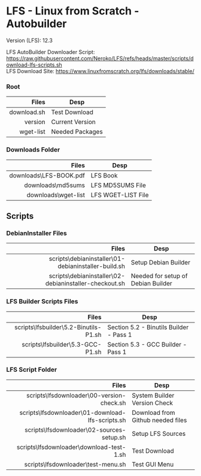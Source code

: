 # LFS - Linux from Scratch - Autobuilder

Version (LFS): 12.3 <br />

LFS AutoBuilder Downloader Script: https://raw.githubusercontent.com/Neroko/LFS/refs/heads/master/scripts/download-lfs-scripts.sh <br />
LFS Download Site: https://www.linuxfromscratch.org/lfs/downloads/stable/ <br />

### Root
| Files | Desp |
| -----:|------|
| download.sh   | Test Download |
| version       | Current Version |
| wget-list     | Needed Packages |

### Downloads Folder
| Files | Desp |
| -----:|------|
| downloads\LFS-BOOK.pdf    | LFS Book |
| downloads\md5sums         | LFS MD5SUMS File |
| downloads\wget-list       | LFS WGET-LIST File |

## Scripts
### DebianInstaller Files
| Files | Desp |
| -----:|------|
| scripts\debianinstaller\01-debianinstaller-build.sh       | Setup Debian Builder |
| scripts\debianinstaller\02-debianinstaller-checkout.sh    | Needed for setup of Debian Builder |

### LFS Builder Scripts Files
| Files | Desp |
| -----:|------|
| scripts\lfsbuilder\5.2-Binutils-P1.sh | Section 5.2 - Binutils Builder - Pass 1 |
| scripts\lfsbuilder\5.3-GCC-P1.sh      | Section 5.3 - GCC Builder - Pass 1 |

### LFS Script Folder
| Files | Desp |
| -----:|------|
| scripts\lfsdownloader\00-version-check.sh         | System Builder Version Check |
| scripts\lfsdownloader\01-download-lfs-scripts.sh  | Download from Github needed files |
| scripts\lfsdownloader\02-sources-setup.sh         | Setup LFS Sources |
| scripts\lfsdownloader\download-test-1.sh          | Test Download |
| scripts\lfsdownloader\test-menu.sh                | Test GUI Menu |
